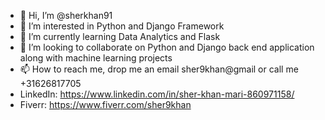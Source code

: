 - 👋 Hi, I’m @sherkhan91
- 👀 I’m interested in Python and Django Framework
- 🌱 I’m currently learning Data Analytics and Flask
- 💞️ I’m looking to collaborate on Python and Django back end application along with machine learning projects
- 📫 How to reach me, drop me an email sher9khan@gmail or call me +31626817705
- LinkedIn: https://www.linkedin.com/in/sher-khan-mari-860971158/
- Fiverr: https://www.fiverr.com/sher9khan

<!---
sherkhan91/sherkhan91 is a ✨ special ✨ repository because its `README.md` (this file) appears on your GitHub profile.
You can click the Preview link to take a look at your changes.
--->
